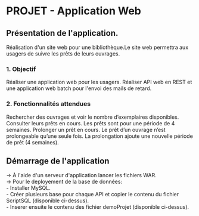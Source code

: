 # PROJET  - Application Web 

## Présentation de l'application. 

Réalisation d'un site web pour une bibliothèque.Le site web permettra aux usagers de suivre les prêts de leurs ouvrages.  

 ### 1. Objectif  
  	
  Réaliser une application web pour les usagers. 
  Réaliser API web en REST et une application web batch pour l'envoi des mails de retard.						
	
 ### 2. Fonctionnalités attendues  
  
Rechercher des ouvrages et voir le nombre d’exemplaires disponibles.
Consulter leurs prêts en cours. Les prêts sont pour une période de 4 semaines.
Prolonger un prêt en cours. Le prêt d’un ouvrage n’est prolongeable qu’une seule fois. La prolongation ajoute une nouvelle période de prêt (4 semaines).

## Démarrage de l'application  

-> À l'aide d'un serveur d'application lancer les fichiers WAR.  
-> Pour le deployement de la base de données:    
	- Installer MySQL.   
	- Créer plusieurs base pour chaque API et copier le contenu du fichier ScriptSQL (disponible ci-dessus).  
	- Inserer ensuite le contenu des fichier demoProjet (disponible ci-dessus). 

